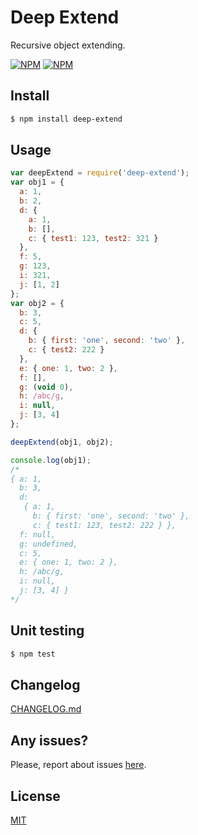 Deep Extend
===========

Recursive object extending.

[![NPM](https://nodei.co/npm/deep-extend.png?downloads=true&downloadRank=true&stars=true)](https://nodei.co/npm/deep-extend/)
[![NPM](https://nodei.co/npm-dl/deep-extend.png?height=3)](https://nodei.co/npm/deep-extend/)

Install
-------

```bash
$ npm install deep-extend
```

Usage
-----

```javascript
var deepExtend = require('deep-extend');
var obj1 = {
  a: 1,
  b: 2,
  d: {
    a: 1,
    b: [],
    c: { test1: 123, test2: 321 }
  },
  f: 5,
  g: 123,
  i: 321,
  j: [1, 2]
};
var obj2 = {
  b: 3,
  c: 5,
  d: {
    b: { first: 'one', second: 'two' },
    c: { test2: 222 }
  },
  e: { one: 1, two: 2 },
  f: [],
  g: (void 0),
  h: /abc/g,
  i: null,
  j: [3, 4]
};

deepExtend(obj1, obj2);

console.log(obj1);
/*
{ a: 1,
  b: 3,
  d:
   { a: 1,
     b: { first: 'one', second: 'two' },
     c: { test1: 123, test2: 222 } },
  f: null,
  g: undefined,
  c: 5,
  e: { one: 1, two: 2 },
  h: /abc/g,
  i: null,
  j: [3, 4] }
*/
```

Unit testing
------------

```bash
$ npm test
```

Changelog
---------

[CHANGELOG.md](./CHANGELOG.md)

Any issues?
-----------

Please, report about issues
[here](https://github.com/unclechu/node-deep-extend/issues).

License
-------

[MIT](./LICENSE)
